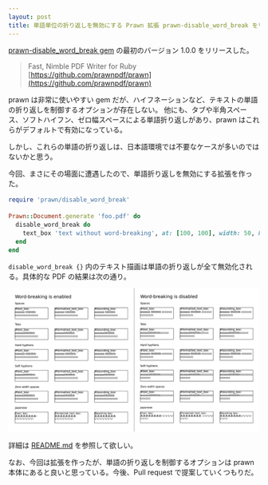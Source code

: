 ```yaml
---
layout: post
title: 単語単位の折り返しを無効にする Prawn 拡張 prawn-disable_word_break をリリースした
---
```


[prawn-disable_word_break gem](https://github.com/hidakatsuya/prawn-disable_word_break) の最初のバージョン 1.0.0 をリリースした。

> Fast, Nimble PDF Writer for Ruby
> [https://github.com/prawnpdf/prawn](https://github.com/prawnpdf/prawn)

prawn は非常に使いやすい gem だが、ハイフネーションなど、テキストの単語の折り返しを制御するオプションが存在しない。
他にも、タブや半角スペース、ソフトハイフン、ゼロ幅スペースによる単語折り返しがあり、prawn はこれらがデフォルトで有効になっている。

しかし、これらの単語の折り返しは、日本語環境では不要なケースが多いのではないかと思う。

今回、まさにその場面に遭遇したので、単語折り返しを無効にする拡張を作った。

```ruby
require 'prawn/disable_word_break'

Prawn::Document.generate 'foo.pdf' do
  disable_word_break do
    text_box 'text without word-breaking', at: [100, 100], width: 50, height: 50
  end
end
```

`disable_word_break {}` 内のテキスト描画は単語の折り返しが全て無効化される。具体的な PDF の結果は次の通り。

![](https://raw.githubusercontent.com/hidakatsuya/prawn-disable_word_break/master/doc/comparison-of-word-breaking.png)

詳細は [README.md](https://github.com/hidakatsuya/prawn-disable_word_break/blob/master/README.md) を参照して欲しい。

なお、今回は拡張を作ったが、単語の折り返しを制御するオプションは prawn 本体にあると良いと思っている。今後、Pull request で提案していくつもりだ。

